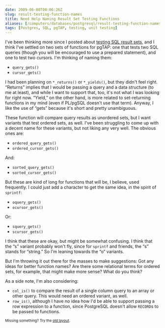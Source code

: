 ```yaml
--- 
date: 2009-06-08T00:06:26Z
slug: result-testing-function-names
title: Need Help Naming Result Set Testing Functions
aliases: [/computers/databases/postgresql/result-testing-function-names.html]
tags: [Postgres, SQL, pgTAP, testing, unit testing]
---
```


<p>I've been thinking more since I posted about <a href="/computers/databases/postgresql/comparing-relations.html" title="Thoughts on Testing SQL Result Sets">testing SQL result sets</a>, and I think I've settled on two sets of functions for pgTAP: one that tests two SQL queries (though you will be encouraged to use a prepared statement), and one to test two cursors. I'm thinking of naming them:</p>

<ul>
  <li><code>query_gets()</code></li>
  <li><code>cursor_gets()</code></li>
</ul>

<p>I had been planning on <code>*_returns()</code> or <code>*_yields()</code>, but they didn't feel
right. “Returns” implies that I would be passing a query and a data structure (to me at least), and while I want to support that, too, it's not what I was looking for right now. “Yield,” on the other hand, is more related to set-returning functions in my mind (even if PL/pgSQL doesn't use that term). Anyway, I like the use of “gets” because it's short and pretty unambiguous.</p>

<p>These function will compare query results as unordered sets, but I want variants that test ordered sets, as well. I've been struggling to come up with a decent name for these variants, but not liking any very well. The obvious ones are:</p>

<ul>
  <li><code>ordered_query_gets()</code></li>
  <li><code>ordered_cursor_gets()</code></li>
</ul>

<p>And:</p>

<ul>
  <li><code>sorted_query_gets()</code></li>
  <li><code>sorted_cursor_gets()</code></li>
</ul>

<p>But these are kind of long for functions that will be, I believe, used frequently. I could just add a character to get the same idea, in the spirit of <code>sprintf</code>:</p>

<ul>
  <li><code>oquery_gets()</code></li>
  <li><code>ocursor_gets()</code></li>
</ul>

<p>Or:</p>

<ul>
  <li><code>squery_gets()</code></li>
  <li><code>scursor_gets()</code></li>
</ul>

<p>I think that these are okay, but might be somewhat confusing. I think that the “s” variant probably won't fly, since for <code>sprintf</code> and friends, the “s” stands for “string.” So I'm leaning towards the “o” variants.</p>

<p>But I'm throwing it out there for the masses to make suggestions: Got any ideas for better function names? Are there some relational terms for ordered sets, for example, that might make more sense? What do you think?</p>

<p>As a side note, I'm also considering:</p>

<ul>
  <li><code>col_is()</code> to compare the result of a single column query to an array or other query. This would need an ordered variant, as well.</li>
  <li><code>row_is()</code>, although I have no idea how I'd be able to support passing a row expression to a function, since PostgreSQL doesn't allow <code>RECORD</code>s to be passed to functions.</li>
</ul>

<p class="past"><small>Missing something? Try the <a rel="nofollow" href="http://past.justatheory.com/computers/databases/postgresql/result-testing-function-names.html">old layout</a>.</small></p>


